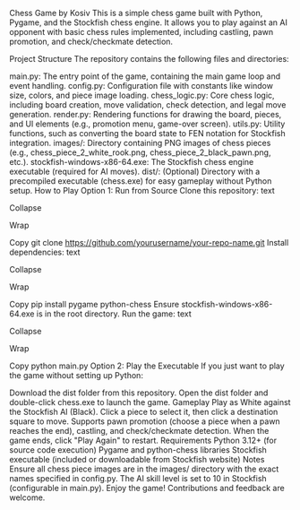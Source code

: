 Chess Game by Kosiv
This is a simple chess game built with Python, Pygame, and the Stockfish chess engine. It allows you to play against an AI opponent with basic chess rules implemented, including castling, pawn promotion, and check/checkmate detection.

Project Structure
The repository contains the following files and directories:

main.py: The entry point of the game, containing the main game loop and event handling.
config.py: Configuration file with constants like window size, colors, and piece image loading.
chess_logic.py: Core chess logic, including board creation, move validation, check detection, and legal move generation.
render.py: Rendering functions for drawing the board, pieces, and UI elements (e.g., promotion menu, game-over screen).
utils.py: Utility functions, such as converting the board state to FEN notation for Stockfish integration.
images/: Directory containing PNG images of chess pieces (e.g., chess_piece_2_white_rook.png, chess_piece_2_black_pawn.png, etc.).
stockfish-windows-x86-64.exe: The Stockfish chess engine executable (required for AI moves).
dist/: (Optional) Directory with a precompiled executable (chess.exe) for easy gameplay without Python setup.
How to Play
Option 1: Run from Source
Clone this repository:
text

Collapse

Wrap

Copy
git clone https://github.com/yourusername/your-repo-name.git
Install dependencies:
text

Collapse

Wrap

Copy
pip install pygame python-chess
Ensure stockfish-windows-x86-64.exe is in the root directory.
Run the game:
text

Collapse

Wrap

Copy
python main.py
Option 2: Play the Executable
If you just want to play the game without setting up Python:

Download the dist folder from this repository.
Open the dist folder and double-click chess.exe to launch the game.
Gameplay
Play as White against the Stockfish AI (Black).
Click a piece to select it, then click a destination square to move.
Supports pawn promotion (choose a piece when a pawn reaches the end), castling, and check/checkmate detection.
When the game ends, click "Play Again" to restart.
Requirements
Python 3.12+ (for source code execution)
Pygame and python-chess libraries
Stockfish executable (included or downloadable from Stockfish website)
Notes
Ensure all chess piece images are in the images/ directory with the exact names specified in config.py.
The AI skill level is set to 10 in Stockfish (configurable in main.py).
Enjoy the game! Contributions and feedback are welcome.